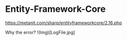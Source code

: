 # Entity-Framework-Core

https://metanit.com/sharp/entityframeworkcore/2.16.php

Why the error?
!(Img)[LogFile.jpg]
